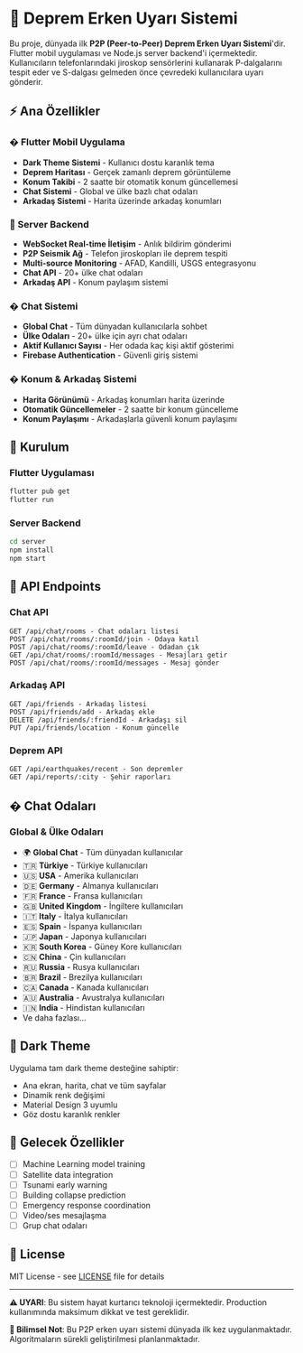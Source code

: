 # 🚨 Deprem Erken Uyarı Sistemi

Bu proje, dünyada ilk **P2P (Peer-to-Peer) Deprem Erken Uyarı Sistemi**'dir. Flutter mobil uygulaması ve Node.js server backend'i içermektedir. Kullanıcıların telefonlarındaki jiroskop sensörlerini kullanarak P-dalgalarını tespit eder ve S-dalgası gelmeden önce çevredeki kullanıcılara uyarı gönderir.

## ⚡ Ana Özellikler

### � Flutter Mobil Uygulama
- **Dark Theme Sistemi** - Kullanıcı dostu karanlık tema
- **Deprem Haritası** - Gerçek zamanlı deprem görüntüleme
- **Konum Takibi** - 2 saatte bir otomatik konum güncellemesi
- **Chat Sistemi** - Global ve ülke bazlı chat odaları
- **Arkadaş Sistemi** - Harita üzerinde arkadaş konumları

### 🔧 Server Backend
- **WebSocket Real-time İletişim** - Anlık bildirim gönderimi
- **P2P Seismik Ağ** - Telefon jiroskopları ile deprem tespiti  
- **Multi-source Monitoring** - AFAD, Kandilli, USGS entegrasyonu
- **Chat API** - 20+ ülke chat odaları
- **Arkadaş API** - Konum paylaşım sistemi

### � Chat Sistemi
- **Global Chat** - Tüm dünyadan kullanıcılarla sohbet
- **Ülke Odaları** - 20+ ülke için ayrı chat odaları
- **Aktif Kullanıcı Sayısı** - Her odada kaç kişi aktif gösterimi
- **Firebase Authentication** - Güvenli giriş sistemi

### � Konum & Arkadaş Sistemi
- **Harita Görünümü** - Arkadaş konumları harita üzerinde
- **Otomatik Güncellemeler** - 2 saatte bir konum güncelleme
- **Konum Paylaşımı** - Arkadaşlarla güvenli konum paylaşımı

## 🚀 Kurulum

### Flutter Uygulaması
```bash
flutter pub get
flutter run
```

### Server Backend
```bash
cd server
npm install
npm start
```

## 📡 API Endpoints

### Chat API
```http
GET /api/chat/rooms - Chat odaları listesi
POST /api/chat/rooms/:roomId/join - Odaya katıl
POST /api/chat/rooms/:roomId/leave - Odadan çık
GET /api/chat/rooms/:roomId/messages - Mesajları getir
POST /api/chat/rooms/:roomId/messages - Mesaj gönder
```

### Arkadaş API
```http
GET /api/friends - Arkadaş listesi
POST /api/friends/add - Arkadaş ekle
DELETE /api/friends/:friendId - Arkadaşı sil
PUT /api/friends/location - Konum güncelle
```

### Deprem API
```http
GET /api/earthquakes/recent - Son depremler
GET /api/reports/:city - Şehir raporları
```

## � Chat Odaları

### Global & Ülke Odaları
- 🌍 **Global Chat** - Tüm dünyadan kullanıcılar
- 🇹🇷 **Türkiye** - Türkiye kullanıcıları
- 🇺🇸 **USA** - Amerika kullanıcıları
- 🇩🇪 **Germany** - Almanya kullanıcıları
- 🇫🇷 **France** - Fransa kullanıcıları
- 🇬🇧 **United Kingdom** - İngiltere kullanıcıları
- 🇮🇹 **Italy** - İtalya kullanıcıları
- 🇪🇸 **Spain** - İspanya kullanıcıları
- 🇯🇵 **Japan** - Japonya kullanıcıları
- 🇰🇷 **South Korea** - Güney Kore kullanıcıları
- 🇨🇳 **China** - Çin kullanıcıları
- 🇷🇺 **Russia** - Rusya kullanıcıları
- 🇧🇷 **Brazil** - Brezilya kullanıcıları
- 🇨🇦 **Canada** - Kanada kullanıcıları
- 🇦🇺 **Australia** - Avustralya kullanıcıları
- 🇮🇳 **India** - Hindistan kullanıcıları
- Ve daha fazlası...

## 🎨 Dark Theme

Uygulama tam dark theme desteğine sahiptir:
- Ana ekran, harita, chat ve tüm sayfalar
- Dinamik renk değişimi
- Material Design 3 uyumlu
- Göz dostu karanlık renkler

## 🔮 Gelecek Özellikler

- [ ] Machine Learning model training
- [ ] Satellite data integration  
- [ ] Tsunami early warning
- [ ] Building collapse prediction
- [ ] Emergency response coordination
- [ ] Video/ses mesajlaşma
- [ ] Grup chat odaları

## 📄 License

MIT License - see [LICENSE](LICENSE) file for details

---

**⚠️ UYARI**: Bu sistem hayat kurtarıcı teknoloji içermektedir. Production kullanımında maksimum dikkat ve test gereklidir.

**🔬 Bilimsel Not**: Bu P2P erken uyarı sistemi dünyada ilk kez uygulanmaktadır. Algoritmaların sürekli geliştirilmesi planlanmaktadır.
